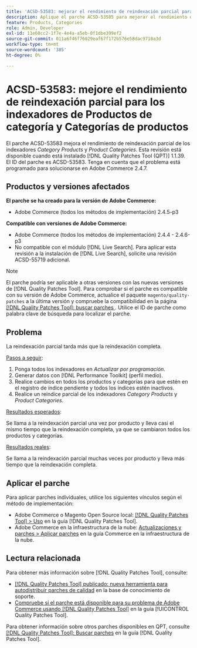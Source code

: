 ```yaml
---
title: 'ACSD-53583: mejorar el rendimiento de reindexación parcial para los indexadores [!UICONTROL Category Products] y [!UICONTROL Product Categories]'
description: Aplique el parche ACSD-53585 para mejorar el rendimiento de reindexación parcial para los indexadores de productos de categoría y de categorías de productos.
feature: Products, Categories
role: Admin, Developer
exl-id: 11e60cc2-1f7e-4e4a-a5eb-0f1dbe399ef2
source-git-commit: 011a6f46f76029eaf67f172b576e58dac9710a3d
workflow-type: tm+mt
source-wordcount: '385'
ht-degree: 0%

---
```


# ACSD-53583: mejore el rendimiento de reindexación parcial para los indexadores de Productos de categoría y Categorías de productos

El parche ACSD-53583 mejora el rendimiento de reindexación parcial de los indexadores *Category Products* y *Product Categories*. Esta revisión está disponible cuando está instalado [!DNL Quality Patches Tool (QPT)] 1.1.39. El ID del parche es ACSD-53583. Tenga en cuenta que el problema está programado para solucionarse en Adobe Commerce 2.4.7.

## Productos y versiones afectados

**El parche se ha creado para la versión de Adobe Commerce:**

* Adobe Commerce (todos los métodos de implementación) 2.4.5-p3

**Compatible con versiones de Adobe Commerce:**

* Adobe Commerce (todos los métodos de implementación) 2.4.4 - 2.4.6-p3
* No compatible con el módulo [!DNL Live Search]. Para aplicar esta revisión a la instalación de [!DNL Live Search], solicite una revisión ACSD-55719 adicional.

>[!NOTE]
>
>El parche podría ser aplicable a otras versiones con las nuevas versiones de [!DNL Quality Patches Tool]. Para comprobar si el parche es compatible con su versión de Adobe Commerce, actualice el paquete `magento/quality-patches` a la última versión y compruebe la compatibilidad en la página [[!DNL Quality Patches Tool]: buscar parches ](https://experienceleague.adobe.com/tools/commerce-quality-patches/index.html?lang=es). Utilice el ID de parche como palabra clave de búsqueda para localizar el parche.

## Problema

La reindexación parcial tarda más que la reindexación completa.

<u>Pasos a seguir</u>:

1. Ponga todos los indexadores en *Actualizar por programación*.
1. Generar datos con [!DNL Performance Toolkit] (perfil medio).
1. Realice cambios en todos los productos y categorías para que estén en el registro de índice pendiente y todos los índices estén inactivos.
1. Realice un reíndice parcial de los indexadores *Category Products* y *Product Categories*.

<u>Resultados esperados</u>:

Se llama a la reindexación parcial una vez por producto y lleva casi el mismo tiempo que la reindexación completa, ya que se cambiaron todos los productos y categorías.

<u>Resultados reales</u>:

Se llama a la reindexación parcial muchas veces por producto y lleva más tiempo que la reindexación completa.

## Aplicar el parche

Para aplicar parches individuales, utilice los siguientes vínculos según el método de implementación:

* Adobe Commerce o Magento Open Source local: [[!DNL Quality Patches Tool] > Uso](/help/tools/quality-patches-tool/usage.md) en la guía [!DNL Quality Patches Tool].
* Adobe Commerce en la infraestructura de la nube: [Actualizaciones y parches > Aplicar parches](https://experienceleague.adobe.com/docs/commerce-cloud-service/user-guide/develop/upgrade/apply-patches.html?lang=es) en la guía Commerce en la infraestructura de la nube.

## Lectura relacionada

Para obtener más información sobre [!DNL Quality Patches Tool], consulte:

* [[!DNL Quality Patches Tool] publicado: nueva herramienta para autodistribuir parches de calidad](https://experienceleague.adobe.com/es/docs/commerce-operations/tools/quality-patches-tool/quality-patches-tool-to-self-serve-quality-patches) en la base de conocimiento de soporte.
* [Compruebe si el parche está disponible para su problema de Adobe Commerce usando [!DNL Quality Patches Tool]](/help/tools/quality-patches-tool/patches-available-in-qpt/check-patch-for-magento-issue-with-magento-quality-patches.md) en la guía [!UICONTROL Quality Patches Tool].


Para obtener información sobre otros parches disponibles en QPT, consulte [[!DNL Quality Patches Tool]: Buscar parches](https://experienceleague.adobe.com/tools/commerce-quality-patches/index.html?lang=es) en la guía [!DNL Quality Patches Tool].
